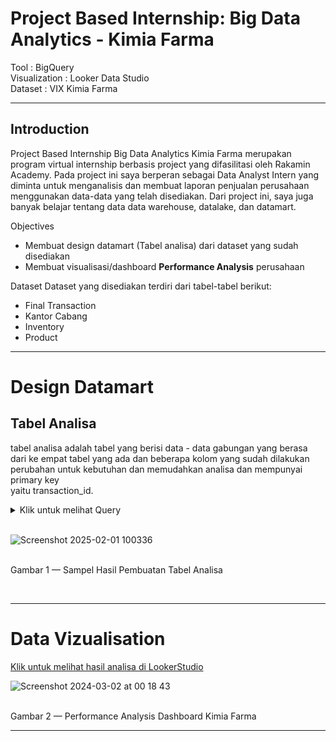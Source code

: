 # **Project Based Internship: Big Data Analytics - Kimia Farma**

Tool : BigQuery  <br>
Visualization : Looker Data Studio  <br>
Dataset : VIX Kimia Farma

---

## Introduction

Project Based Internship Big Data Analytics Kimia Farma merupakan program virtual internship berbasis project yang difasilitasi oleh Rakamin Academy. Pada project ini saya berperan sebagai Data Analyst Intern yang diminta untuk menganalisis dan membuat laporan penjualan perusahaan menggunakan data-data yang telah disediakan. Dari project ini, saya juga banyak belajar tentang data data warehouse, datalake, dan datamart.


Objectives

- Membuat design datamart (Tabel analisa) dari dataset yang sudah disediakan
- Membuat visualisasi/dashboard **Performance Analysis** perusahaan

Dataset
Dataset yang disediakan terdiri dari tabel-tabel berikut:

- Final Transaction
- Kantor Cabang
- Inventory
- Product

---

# Design Datamart

## Tabel Analisa 

tabel analisa adalah tabel yang berisi data - data gabungan yang berasa dari ke empat tabel yang ada  dan beberapa kolom yang sudah dilakukan perubahan untuk kebutuhan dan memudahkan analisa dan mempunyai primary key <br>
yaitu transaction_id.</p>

<details>
  <summary> Klik untuk melihat Query </summary>
    <br>
 ```sql
SELECT 
ft.transaction_id, 
ft.date, 
ft.branch_id,
kc.branch_name, 
kc.kota, 
kc.provinsi, 
kc.rating AS rating_cabang, 
ft.customer_name, 
ft.product_id, 
p.product_name,
p.price AS actual_price, 
ft.discount_percentage, 
CASE WHEN p.price <= 50000 THEN 0.1
     WHEN p.price BETWEEN 50000 AND 100000 THEN 0.15
     WHEN p.price BETWEEN 100000 AND 300000 THEN 0.2
     WHEN p.price BETWEEN 300000 AND 500000 THEN 0.25
     WHEN p.price <= 500000 THEN 0.3
END AS persentase_gross_laba,
(p.price * (1-ft.discount_percentage)) AS nett_sales, 
(p.price * (CASE 
               WHEN p.price <= 50000 THEN 0.1
               WHEN p.price BETWEEN 50000 AND 100000 THEN 0.15
               WHEN p.price BETWEEN 100000 AND 300000 THEN 0.2
               WHEN p.price BETWEEN 300000 AND 500000 THEN 0.25
               ELSE 0.3
          END)) AS nett_profit,
ft.rating AS rating_transaksi
FROM kimia_farma.kf_final_transaction AS ft
JOIN kimia_farma.kf_kantor_cabang AS kc ON ft.branch_id = kc.branch_id
JOIN kimia_farma.kf_product As p ON ft.product_id = p.product_id
```
<br>
</details>
<br>

![Screenshot 2025-02-01 100336](https://github.com/user-attachments/assets/12dd3617-d00a-4b02-8ee1-41687a1fe299)

   </kbd> <br> Gambar 1 — Sampel Hasil Pembuatan Tabel Analisa  


<br>

---                                
# **Data Vizualisation**
[Klik untuk melihat hasil analisa di LookerStudio](https://lookerstudio.google.com/reporting/b4c9f280-8d2a-4510-bf21-c6ee7d5120e6)


![Screenshot 2024-03-02 at 00 18 43](https://github.com/afifhibban21/Big-Data-Analytic-Performance-Analysis-Kimia-Farma/assets/117912771/d1733720-a815-42ea-b66b-81134ad892a9)

   </kbd> <br> Gambar 2 — Performance Analysis Dashboard Kimia Farma
    


---
